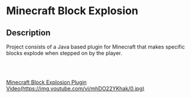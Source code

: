 <h1>Minecraft Block Explosion</h1>
<h2>Description</h2>
<p>Project consists of a Java based plugin for Minecraft that makes specific blocks explode when stepped on by the player.</p>

<br><br>

[Minecraft Block Explosion Plugin Video(https://img.youtube.com/vi/mhDO22YKhak/0.jpg)](https://www.youtube.com.watch?v=mhDO22YKhak)
